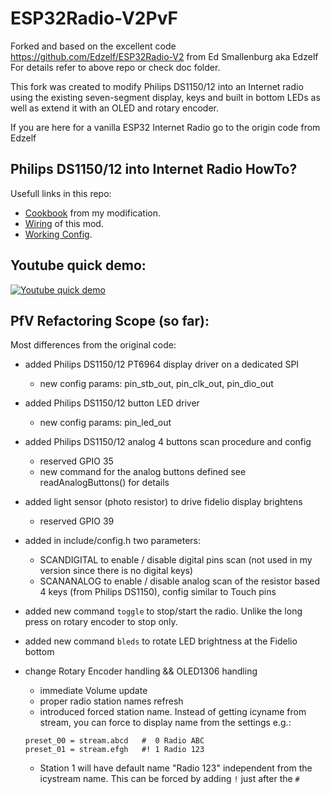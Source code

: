 # ESP32Radio-V2PvF

Forked and based on the excellent code https://github.com/Edzelf/ESP32Radio-V2 from Ed Smallenburg aka Edzelf
For details refer to above repo or check doc folder.

This fork was created to modify Philips DS1150/12 into an Internet radio using the existing seven-segment display, keys and built in bottom LEDs as well as extend it with an OLED and rotary encoder.

If you are here for a vanilla ESP32 Internet Radio go to the origin code from Edzelf


## Philips DS1150/12 into Internet Radio HowTo?
Usefull links in this repo:
- [Cookbook](Philips_DS1150/README.md) from my modification.
- [Wiring](Philips_DS1150/PhilipsESP32Radio.png) of this mod.
- [Working Config](include/config.txt).

## Youtube quick demo:
[![Youtube quick demo](https://img.youtube.com/vi/QBrp1FDthUw/0.jpg)](https://www.youtube.com/watch?v=QBrp1FDthUw "Youtube quick demo")


## PfV Refactoring Scope (so far):
Most differences from the original code:

- added Philips DS1150/12 PT6964 display driver on a dedicated SPI
    - new config params: pin_stb_out, pin_clk_out, pin_dio_out
- added Philips DS1150/12 button LED driver
    - new config params: pin_led_out
- added Philips DS1150/12 analog 4 buttons scan procedure and config
    - reserved GPIO 35
    - new command for the analog buttons defined see readAnalogButtons() for details
- added light sensor (photo resistor) to drive fidelio display brightens
    - reserved GPIO 39
- added in include/config.h two parameters:
    - SCANDIGITAL to enable / disable digital pins scan (not used in my version since there is no digital keys)
    - SCANANALOG to enable / disable analog scan of the resistor based 4 keys (from Philips DS1150), config similar to Touch pins
- added new command `toggle` to stop/start the radio. Unlike the long press on rotary encoder to stop only. 
- added new command `bleds` to rotate LED brightness at the Fidelio bottom
- change Rotary Encoder handling && OLED1306 handling
    - immediate Volume update
    - proper radio station names refresh
    - introduced forced station name. Instead of getting icyname from stream, you can force to display name from the settings e.g.:

    ```
    preset_00 = stream.abcd   #  0 Radio ABC
    preset_01 = stream.efgh   #! 1 Radio 123
    ```

    -   Station 1 will have default name "Radio 123" independent from the icystream name. This can be forced by adding `!` just after the `#`

